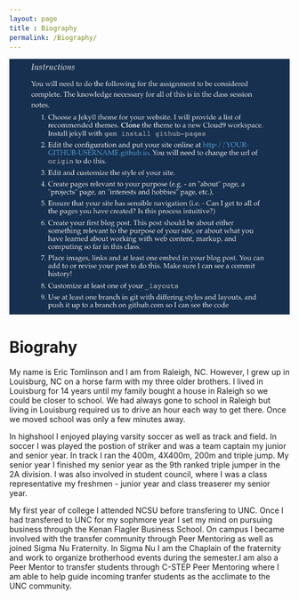 ```yaml
---
layout: page
title : Biography
permalink: /Biography/
---
```


<img src="/assets/Req.jpg" alt="Requirments" style="width:300;heigh:300;">

<h1><strong>Biograhy</strong></h1>
<body>

<p> My name is Eric Tomlinson and I am from Raleigh, NC. However, I grew up in 
Louisburg, NC on a horse farm with my three older brothers. I lived in Louisburg
for 14 years until my family bought a house in Raleigh so we could be closer to 
school. We had always gone to school in Raleigh but living in Louisburg required
 us to drive an hour each way to get there. Once we moved school was only a few
 minutes away.</p>
 
 <p> In highshool I enjoyed playing varsity soccer as well as track and field.
 In soccer I was played the postion of striker and was a team captain my junior
 and senior year. In track I ran the 400m, 4X400m, 200m and triple jump. My
 senior year I finished my senior year as the 9th ranked triple jumper in the 2A
 division. I was also involved in student council, where I was a class 
 representative my freshmen - junior year and class treaserer my senior year.</p>
 
 <p> My first year of college I attended NCSU before transfering to UNC. Once I
 had transfered to UNC for my sophmore year I set my mind on pursuing business
 through the Kenan Flagler Business School. On campus I became involved with the 
 transfer community through Peer Mentoring as well as joined Sigma Nu Fraternity. 
 In Sigma Nu I am the Chaplain of the fraternity and work to organize brotherhood 
 events during the semester.I am also a Peer Mentor to transfer students through 
 C-STEP Peer Mentoring where I am able to help guide incoming tranfer students as
 the acclimate to the UNC community.</p>
 
 </body>